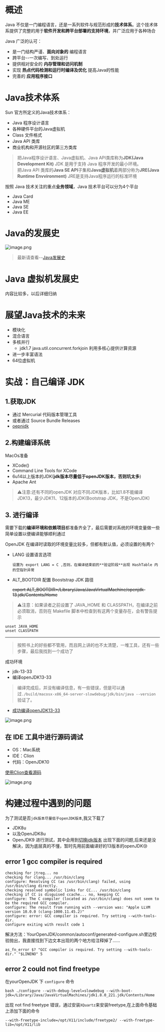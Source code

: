 # 概述
Java 不仅是一门编程语言，还是一系列软件与规范形成的**技术体系**。这个技术体系提供了完整的用于**软件开发和跨平台部署的支持环境**，并广泛应用于各种场合

Java 广泛的认可：
- 是一门结构严谨、**面向对象的** 编程语言
- 跨平台--一次编写、到处运行
- 提供相对安全的 **内存管理和访问机制**
- 实现 **热点代码检测和运行时编译及优化** 提高Java的性能
- 完善的 **应用程序接口**

# Java技术体系

Sun 官方所定义的Java技术体系：
- Java 程序设计语言
- 各种硬件平台的Java虚拟机
- Class 文件格式
- Java API 类库
- 商业机构和开源社区的第三方类库

> 把Java程序设计语言、Java虚拟机、Java API类库称为**JDK(Java Development Kit)** JDK 是用于支持 Java 程序开发的最小环境。<br>
把Java API 类库的**Java SE API**子集和**Java虚拟机**着两部分称为**JRE(Java Runtime Envvironment)** JRE是支持Java程序运行的标准环境

按照 Java 技术关注的重点**业务领域**，Java 技术平台可以分为4个平台
- Java Card
- Java ME
- Java SE
- Java EE

# Java的发展史

![image.png](http://ww1.sinaimg.cn/large/006rAlqhly1g7n4zj76nvj324m0s07ii.jpg)

> 最新请查看--[Java发展史](https://github.com/didiaoyuan/KGGO/tree/master/Java)

# Java 虚拟机发展史
内容比较多，以后详细归纳

# 展望Java技术的未来
- 模块化
- 混合语言
- 多核并行
    - jdk1.7 java.util.concurrent.forkjoin 利用多核心提供计算资源
- 进一步丰富语法
- 64位虚拟机

# 实战：自己编译 JDK

## 1.获取JDK

- 通过 Mercurial 代码版本管理工具
- 或者通过 Source Bundle Releases
- [oepnjdk](http://hg.openjdk.java.net/jdk-updates)
## 2.构建编译系统
MacOs准备
- XCode()
- Command Line Tools for XCode
- 6u14以上版本的JDK(**jdk版本尽量低于openJDK版本，否则坑太多**)
- Apache Ant


> ⚠️注意:还有不同的openJDK 对应不同JDK版本，比如1.8不能编译JDK13，最少JDK11、12版本的JDK(Bootstrap JDK，不是OpenJDK)


## 3. 进行编译
需要下载的**编译环境和依赖项目**都准备齐全了，最后需要对系统的环境变量做一些简单设置以便编译能够顺利通过

OpenJDK 在编译时读取的环境变量比较多，但都有默认值，必须设置的有两个
- LANG 设置语言选项
    ```
    设置为 export LANG = C ,否则，在编译结束前的**验证阶段**出现 HashTable 内的空指针异常
    ```
- ALT_BOOTDIR 配置 Booststrap JDK 路径

    ~~export ALT_BOOTDIR=/Library/Java/JavaVirtualMachine/openjdk-13.jdk/Contents/Home~~


> ⚠️注意：如果读者之前设置了 JAVA_HOME 和 CLASSPATH，在编译之前必须取消，否则在 Makefile 脚本中检查到有这两个变量存在，会有警告提示
```
unset JAVA_HOME
unset CLASSPATH
```

****

> 按照书上的好些都不管用，而且网上讲的也不太清楚，一堆工具，还有一些步骤，最后我找到一个成功了

成功环境
- jdk-13-33
- 编译openJDK13-33
> 编译完成后，并没有编译信息，有一些错误，但是可以通过`./build/macosx-x86_64-server-slowdebug/jdk/bin/java --version`验证了。

- [成功编译openJDK13-33](https://www.jianshu.com/p/37101a4a35f9?utm_campaign=maleskine&utm_content=note&utm_medium=seo_notes&utm_source=recommendation)

![image.png](http://ww1.sinaimg.cn/large/006rAlqhly1g7oroligksj30uw06mjyh.jpg)

## 在 IDE 工具中进行源码调试

- OS：Mac系统
- IDE：Clion
- 代码：OpenJDK10

[使用Clion查看源码](https://blog.csdn.net/wd2014610/article/details/81703203)

![image.png](http://ww1.sinaimg.cn/large/006rAlqhgy1g7osvdzlo8j31ms0xohdt.jpg)

# 构建过程中遇到的问题    
为了测试是否`jdk版本尽量低于openJDK版本`,我又下载了
- JDK8u
- 以及OpenJDK8u
- OpenJDK9
进行测试，其中会用到[切换jdk版本](https://blog.csdn.net/u012198209/article/details/79100727)
出现下面的问题,后来还是没解决，因为底层真的不懂，暂时先用前面编译好的13版本的openJDK😢
## error 1 gcc compiler is required

```shell
checking for jtreg... no
checking for clang... /usr/bin/clang
configure: Resolving CC (as /usr/bin/clang) failed, using /usr/bin/clang directly.
checking resolved symbolic links for CC... /usr/bin/clang
checking if CC is disguised ccache... no, keeping CC
configure: The C compiler (located as /usr/bin/clang) does not seem to be the required GCC compiler.
configure: The result from running with --version was: "Apple LLVM version 10.0.0 (clang-1000.11.45.2)"
configure: error: GCC compiler is required. Try setting --with-tools-dir.
configure exiting with result code 1
```
解决方法：YourOpenJDK/common/autoconf/generated-configure.sh里边校验抛出，我直接找到下边文本出现的两个地方给注释掉了......

```
as_fn_error $? "GCC compiler is required. Try setting --with-tools-dir." "$LINENO" 5
```

## error 2 could not find freetype

在yourOpenJDK 下 `configure` 命令

```shell
bash ./configure --with-debug-level=slowdebug --with-boot-jdk=/Library/Java/JavaVirtualMachines/jdk1.8.0_221.jdk/Contents/Home
```

出现 not find freetype 错误，通过安装`XQuartz`来安装freetype,在上面命令基础上添加下面的命令

```
--with-freetype-include=/opt/X11/include/freetype2/ --with-freetype-lib=/opt/X11/lib
```
